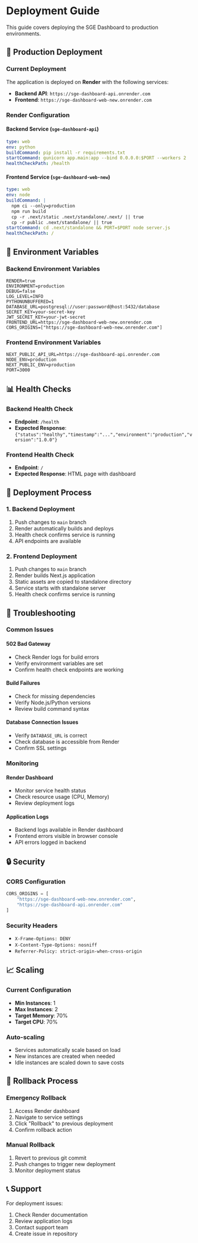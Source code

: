 # Deployment Guide

This guide covers deploying the SGE Dashboard to production environments.

## 🚀 Production Deployment

### Current Deployment

The application is deployed on **Render** with the following services:

- **Backend API**: `https://sge-dashboard-api.onrender.com`
- **Frontend**: `https://sge-dashboard-web-new.onrender.com`

### Render Configuration

#### Backend Service (`sge-dashboard-api`)
```yaml
type: web
env: python
buildCommand: pip install -r requirements.txt
startCommand: gunicorn app.main:app --bind 0.0.0.0:$PORT --workers 2
healthCheckPath: /health
```

#### Frontend Service (`sge-dashboard-web-new`)
```yaml
type: web
env: node
buildCommand: |
  npm ci --only=production
  npm run build
  cp -r .next/static .next/standalone/.next/ || true
  cp -r public .next/standalone/ || true
startCommand: cd .next/standalone && PORT=$PORT node server.js
healthCheckPath: /
```

## 🔧 Environment Variables

### Backend Environment Variables
```env
RENDER=true
ENVIRONMENT=production
DEBUG=false
LOG_LEVEL=INFO
PYTHONUNBUFFERED=1
DATABASE_URL=postgresql://user:password@host:5432/database
SECRET_KEY=your-secret-key
JWT_SECRET_KEY=your-jwt-secret
FRONTEND_URL=https://sge-dashboard-web-new.onrender.com
CORS_ORIGINS=["https://sge-dashboard-web-new.onrender.com"]
```

### Frontend Environment Variables
```env
NEXT_PUBLIC_API_URL=https://sge-dashboard-api.onrender.com
NODE_ENV=production
NEXT_PUBLIC_ENV=production
PORT=3000
```

## 📊 Health Checks

### Backend Health Check
- **Endpoint**: `/health`
- **Expected Response**: `{"status":"healthy","timestamp":"...","environment":"production","version":"1.0.0"}`

### Frontend Health Check
- **Endpoint**: `/`
- **Expected Response**: HTML page with dashboard

## 🔄 Deployment Process

### 1. Backend Deployment
1. Push changes to `main` branch
2. Render automatically builds and deploys
3. Health check confirms service is running
4. API endpoints are available

### 2. Frontend Deployment
1. Push changes to `main` branch
2. Render builds Next.js application
3. Static assets are copied to standalone directory
4. Service starts with standalone server
5. Health check confirms service is running

## 🐛 Troubleshooting

### Common Issues

#### 502 Bad Gateway
- Check Render logs for build errors
- Verify environment variables are set
- Confirm health check endpoints are working

#### Build Failures
- Check for missing dependencies
- Verify Node.js/Python versions
- Review build command syntax

#### Database Connection Issues
- Verify `DATABASE_URL` is correct
- Check database is accessible from Render
- Confirm SSL settings

### Monitoring

#### Render Dashboard
- Monitor service health status
- Check resource usage (CPU, Memory)
- Review deployment logs

#### Application Logs
- Backend logs available in Render dashboard
- Frontend errors visible in browser console
- API errors logged in backend

## 🔒 Security

### CORS Configuration
```python
CORS_ORIGINS = [
    "https://sge-dashboard-web-new.onrender.com",
    "https://sge-dashboard-api.onrender.com"
]
```

### Security Headers
- `X-Frame-Options: DENY`
- `X-Content-Type-Options: nosniff`
- `Referrer-Policy: strict-origin-when-cross-origin`

## 📈 Scaling

### Current Configuration
- **Min Instances**: 1
- **Max Instances**: 2
- **Target Memory**: 70%
- **Target CPU**: 70%

### Auto-scaling
- Services automatically scale based on load
- New instances are created when needed
- Idle instances are scaled down to save costs

## 🔄 Rollback Process

### Emergency Rollback
1. Access Render dashboard
2. Navigate to service settings
3. Click "Rollback" to previous deployment
4. Confirm rollback action

### Manual Rollback
1. Revert to previous git commit
2. Push changes to trigger new deployment
3. Monitor deployment status

## 📞 Support

For deployment issues:
1. Check Render documentation
2. Review application logs
3. Contact support team
4. Create issue in repository 